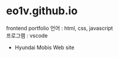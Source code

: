 # eo1v.github.io
frontend portfolio
언어 : html, css, javascript <br/>
프로그램 : vscode 
- Hyundai Mobis Web site
